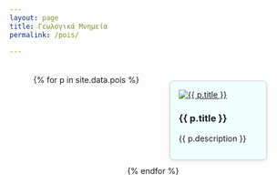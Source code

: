 ```yaml
---
layout: page
title: Γεωλογικά Μνημεία
permalink: /pois/

---
```

<div class="pois-container">
  {% for p in site.data.pois %}
    <div class="poi-box">
      <a href="{{ p.url | relative_url }}">
        <img src="{{ '/assets/images/' | relative_url }}{{ p.image }}" alt="{{ p.title }}"/>
      </a>
      <h3>{{ p.title }}</h3>
      <p>{{ p.description }}</p>
    </div>
  {% endfor %}
</div>

<style>
.pois-container {
  display: flex;
  flex-wrap: wrap;
  justify-content: space-around;
  padding: 20px; 
}

.poi-box {
  background-color: #F0FFFF;
  border: 1px solid #ccc;
  border-radius: 8px; 
  box-shadow: 0 2px 5px rgba(0, 0, 0, 0.1);
  margin: 10px; 
  padding: 15px; 
  width: 30%; 
  transition: transform 0.3s ease, box-shadow 0.3s ease; 
}

.poi-box:hover {
  transform: scale(1.05);
  box-shadow: 0 4px 10px rgba(0, 0, 0, 0.2);
}

</style>
